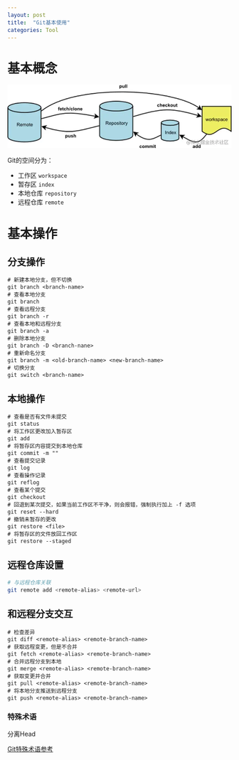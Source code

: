 ```yaml
---
layout: post
title:  "Git基本使用"
categories: Tool
---
```


# 基本概念

![git](pic/Git基本使用.awebp)

Git的空间分为：

- 工作区 `workspace`
- 暂存区 `index`
- 本地仓库 `repository`
- 远程仓库 `remote`

# 基本操作

## 分支操作

```shell
# 新建本地分支，但不切换
git branch <branch-name> 
# 查看本地分支
git branch
# 查看远程分支
git branch -r
# 查看本地和远程分支
git branch -a
# 删除本地分支
git branch -D <branch-nane>
# 重新命名分支
git branch -m <old-branch-name> <new-branch-name>
# 切换分支
git switch <branch-name>
```

## 本地操作

```shell
# 查看是否有文件未提交
git status
# 将工作区更改加入暂存区
git add
# 将暂存区内容提交到本地仓库
git commit -m ""
# 查看提交记录
git log
# 查看操作记录
git reflog
# 查看某个提交
git checkout
# 回退到某次提交，如果当前工作区不干净，则会报错，强制执行加上 -f 选项
git reset --hard 
# 撤销未暂存的更改
git restore <file>
# 将暂存区的文件放回工作区
git restore --staged
```

## 远程仓库设置

```bash
# 与远程仓库关联
git remote add <remote-alias> <remote-url>
```

## 和远程分支交互

```shell
# 检查差异
git diff <remote-alias> <remote-branch-name>
# 获取远程变更，但是不合并
git fetch <remote-alias> <remote-branch-name>
# 合并远程分支到本地
git merge <remote-alias> <remote-branch-name>
# 获取变更并合并
git pull <remote-alias> <remote-branch-name>
# 将本地分支推送到远程分支
git push <remote-alias> <remote-branch-name>
```

### 特殊术语

分离Head

[Git特殊术语参考](https://linux.cn/article-16451-1.html)
